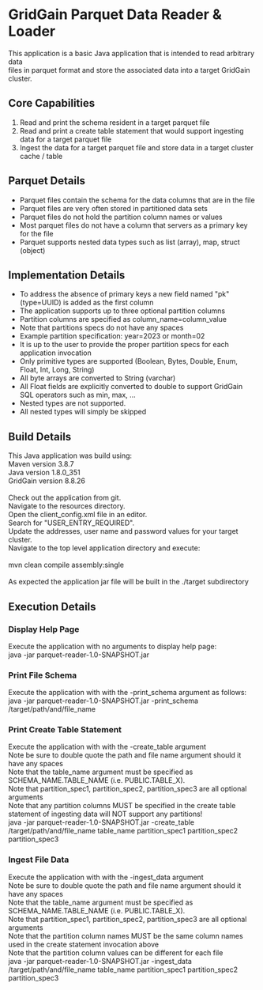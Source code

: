 # GridGain Parquet Data Reader & Loader

This application is a basic Java application that is intended to read arbitrary data<br/>
files in parquet format and store the associated data into a target GridGain cluster.

## Core Capabilities
1. Read and print the schema resident in a target parquet file 
2. Read and print a create table statement that would support ingesting data for a target parquet file
3. Ingest the data for a target parquet file and store data in a target cluster cache / table

## Parquet Details
- Parquet files contain the schema for the data columns that are in the file
- Parquet files are very often stored in partitioned data sets
- Parquet files do not hold the partition column names or values
- Most parquet files do not have a column that servers as a primary key for the file
- Parquet supports nested data types such as list (array), map, struct (object) 

## Implementation Details
- To address the absence of primary keys a new field named "pk" (type=UUID) is added as the first column
- The application supports up to three optional partition columns
- Partition columns are specified as column_name=column_value
- Note that partitions specs do not have any spaces
- Example partition specification: year=2023 or month=02
- It is up to the user to provide the proper partition specs for each application invocation
- Only primitive types are supported (Boolean, Bytes, Double, Enum, Float, Int, Long, String)
- All byte arrays are converted to String (varchar)
- All Float fields are explicitly converted to double to support GridGain SQL operators such as min, max, ...
- Nested types are not supported. 
- All nested types will simply be skipped

## Build Details
This Java application was build using:<br/>
Maven version 3.8.7<br/>
Java version 1.8.0_351<br/>
GridGain version 8.8.26<br/>
<br/>
Check out the application from git.<br/>
Navigate to the resources directory.<br/>
Open the client_config.xml file in an editor.<br/>
Search for "USER_ENTRY_REQUIRED".<br/>
Update the addresses, user name and password values for your target cluster.<br/>
Navigate to the top level application directory and execute:<br/>
<br/>
mvn clean compile assembly:single<br/>
<br/>
As expected the application jar file will be built in the ./target subdirectory

## Execution Details
### Display Help Page
Execute the application with no arguments to display help page:<br/>
java -jar parquet-reader-1.0-SNAPSHOT.jar

### Print File Schema
Execute the application with with the -print_schema argument as follows:<br/>
java -jar parquet-reader-1.0-SNAPSHOT.jar -print_schema /target/path/and/file_name

### Print Create Table Statement
Execute the application with with the -create_table argument<br/>
Note be sure to double quote the path and file name argument should it have any spaces<br/>
Note that the table_name argument must be specified as SCHEMA_NAME.TABLE_NAME (i.e. PUBLIC.TABLE_X).<br/>
Note that partition_spec1, partition_spec2, partition_spec3 are all optional arguments<br/>
Note that any partition columns MUST be specified in the create table statement of ingesting data will NOT support any partitions!<br/>
java -jar parquet-reader-1.0-SNAPSHOT.jar -create_table /target/path/and/file_name table_name partition_spec1 partition_spec2 partition_spec3

### Ingest File Data
Execute the application with with the -ingest_data argument<br/>
Note be sure to double quote the path and file name argument should it have any spaces<br/>
Note that the table_name argument must be specified as SCHEMA_NAME.TABLE_NAME (i.e. PUBLIC.TABLE_X).<br/>
Note that partition_spec1, partition_spec2, partition_spec3 are all optional arguments<br/>
Note that the partition column names MUST be the same column names used in the create statement invocation above<br/>
Note that the partition column values can be different for each file<br/>
java -jar parquet-reader-1.0-SNAPSHOT.jar -ingest_data /target/path/and/file_name table_name partition_spec1 partition_spec2 partition_spec3

